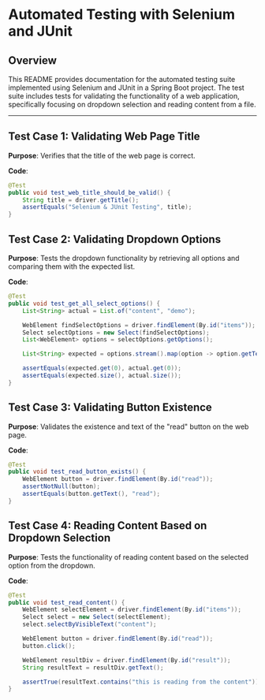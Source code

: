 # Automated Testing with Selenium and JUnit

## Overview

This README provides documentation for the automated testing suite implemented using Selenium and JUnit in a Spring Boot project. The test suite includes tests for validating the functionality of a web application, specifically focusing on dropdown selection and reading content from a file.

---

## Test Case 1: Validating Web Page Title

**Purpose**: Verifies that the title of the web page is correct.

**Code**:

```java
@Test
public void test_web_title_should_be_valid() {
    String title = driver.getTitle();
    assertEquals("Selenium & JUnit Testing", title);
}
```

## Test Case 2: Validating Dropdown Options

**Purpose**: Tests the dropdown functionality by retrieving all options and comparing them with the expected list.

**Code**:

```java
@Test
public void test_get_all_select_options() {
    List<String> actual = List.of("content", "demo");

    WebElement findSelectOptions = driver.findElement(By.id("items"));
    Select selectOptions = new Select(findSelectOptions);
    List<WebElement> options = selectOptions.getOptions();

    List<String> expected = options.stream().map(option -> option.getText()).toList();

    assertEquals(expected.get(0), actual.get(0));
    assertEquals(expected.size(), actual.size());
}
```

## Test Case 3: Validating Button Existence

**Purpose**: Validates the existence and text of the "read" button on the web page.

**Code**:

```java
@Test
public void test_read_button_exists() {
    WebElement button = driver.findElement(By.id("read"));
    assertNotNull(button);
    assertEquals(button.getText(), "read");
}
```

## Test Case 4: Reading Content Based on Dropdown Selection

**Purpose**: Tests the functionality of reading content based on the selected option from the dropdown.

**Code**:

```java
@Test
public void test_read_content() {
    WebElement selectElement = driver.findElement(By.id("items"));
    Select select = new Select(selectElement);
    select.selectByVisibleText("content");

    WebElement button = driver.findElement(By.id("read"));
    button.click();

    WebElement resultDiv = driver.findElement(By.id("result"));
    String resultText = resultDiv.getText();

    assertTrue(resultText.contains("this is reading from the content"));
}
```
